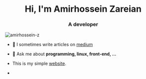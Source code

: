 <h1 align="center">Hi, I'm Amirhossein Zareian</h1>
<h3 align="center">A developer</h3>

<p align="left"> <img src="https://komarev.com/ghpvc/?username=amirhossein-z&label=Profile%20views&color=0e75b6&style=flat" alt="amirhossein-z" /> </p>

- 📝 I sometimes write articles on [medium](https://medium.com/@Amirhossein_Zareian)

- 💬 Ask me about **programming, linux, front-end, ...**

- This is my simple [website](https://amirhossein-z.github.io/).
- 
</p>
